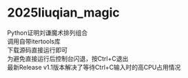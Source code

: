 # 2025liuqian_magic
Python证明刘谦魔术排列组合  
调用自带itertools库  
下载源码直接运行即可  
为避免直接运行后控制台闪退，按Ctrl+C退出  
最新Release v1.1版本解决了等待Ctrl+C输入时的高CPU占用情况  
